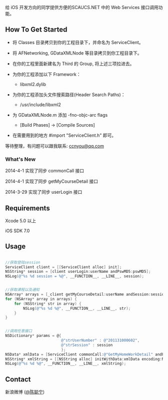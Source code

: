 
给 iOS 开发方向的同学提供方便的SCAUCS.NET 中的 Web Services 接口调用功能。

## How To Get Started

* 将 Classes 目录拷贝到你的工程目录下，并命名为 ServiceClient。

* 将 AFNetworking, GDataXMLNode 等目录拷贝到你工程目录下。

* 在你的工程里面新建名为 Third 的 Group, 将上述三项拉进去。

* 为你的工程添加以下 Framework：
  - libxml2.dylib
  
* 为你的工程添加头文件搜索路径(Header Search Paths)：
  - /usr/include/libxml2
  
* 为 GDataXMLNode.m 添加 -fno-objc-arc flags
  - [Build Phases] -> [Compile Sources]

* 在需要用到的地方 #import "ServiceClient.h" 即可。

等待整理，有问题可以跟我联系: ccnyou@qq.com


### What's New

2014-4-1  实现了同步 commonCall 接口

2014-4-1  实现了同步 getMyCourseDetail 接口

2014-3-29 实现了同步 userLogin 接口

## Requirements

Xcode 5.0 以上

iOS SDK 7.0

## Usage

```objective-c

//获取登陆session
ServiceClient client = [[ServiceClient alloc] init];
NSString* session = [client userLogin:userName andPswMD5:pswMD5];
NSLog(@"%s %d session = %@", __FUNCTION__, __LINE__, session);

```


```objective-c

//获取课程以及通知
NSArray* arrays = [_client getMyCourseDetail:userName andSession:session];
for (NSArray* array in arrays) {
    for (NSString* str in array) {
        NSLog(@"%s %d %@", __FUNCTION__, __LINE__, str);
    }
}

```

```objective-c

//调用任意接口
NSDictionary* params = @{
                         @"strUserNumber" : @"201131000602",
                         @"strSession" : session
                         };
NSData* xmlData = [ServiceClient commonCall:@"GetMyHomeWorkDetail" andParams:params];
NSString* xmlString = [[NSString alloc] initWithData:xmlData encoding:NSUTF8StringEncoding];
NSLog(@"%s %d %@", __FUNCTION__, __LINE__, xmlString);

```
## Contact

新浪微博 ([@陈聪宁](http://weibo.com/ccnyou))

